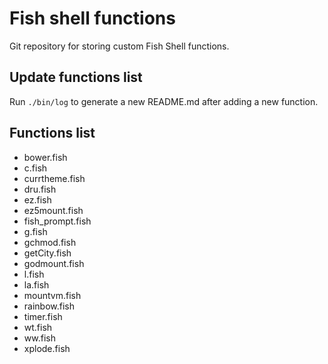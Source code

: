 # Fish shell functions

Git repository for storing custom Fish Shell functions.

## Update functions list
Run `./bin/log` to generate a new README.md after adding a new function.

## Functions list
* bower.fish
* c.fish
* currtheme.fish
* dru.fish
* ez.fish
* ez5mount.fish
* fish_prompt.fish
* g.fish
* gchmod.fish
* getCity.fish
* godmount.fish
* l.fish
* la.fish
* mountvm.fish
* rainbow.fish
* timer.fish
* wt.fish
* ww.fish
* xplode.fish
